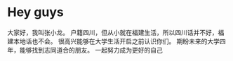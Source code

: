 # Hey guys
大家好，我叫张小龙。
户籍四川，但从小就在福建生活，所以四川话并不好，福建本地话也不会。
很高兴能够在大学生活开启之前认识你们。
期盼未来的大学四年，能够找到志同道合的朋友。
一起努力成为更好的自己
